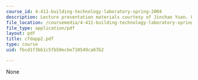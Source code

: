 ```yaml
---
course_id: 4-411-building-technology-laboratory-spring-2004
description: Lecture presentation materials courtesy of Jinchao Yuan. Used with permission.
file_location: /coursemedia/4-411-building-technology-laboratory-spring-2004/fbcd1f3bb1c5fb50ecbe710549ca67b2_cfdapp2.pdf
file_type: application/pdf
layout: pdf
title: cfdapp2.pdf
type: course
uid: fbcd1f3bb1c5fb50ecbe710549ca67b2

---
```

None